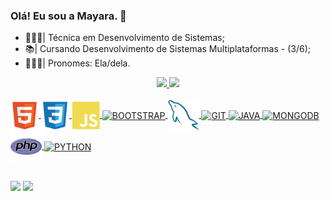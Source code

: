 ### Olá! Eu sou a Mayara. 👋

- 👩🏽‍💻| Técnica em Desenvolvimento de Sistemas;
- 📚| Cursando Desenvolvimento de Sistemas Multiplataformas - (3/6);
- 👩🏽‍💻| Pronomes: Ela/dela.

<div align="center">
  <a href="https://github.com/mayarakaren">
  <img height="150em" src="https://github-readme-stats.vercel.app/api?username=mayarakaren&show_icons=true&theme=dracula&include_all_commits=true&count_private=true"/>
  <img height="150em" src="https://github-readme-stats.vercel.app/api/top-langs/?username=mayarakare&layout=compact&langs_count=7&theme=dracula"/>
</div>
  <div style="display: inline_block"><br>
  
  <img align="center" alt="Rafa-HTML" height="45" src="https://raw.githubusercontent.com/devicons/devicon/master/icons/html5/html5-original.svg">
  <img align="center" alt="Rafa-CSS" height="45" src="https://raw.githubusercontent.com/devicons/devicon/master/icons/css3/css3-original.svg">
  <img align="center" alt="JS" height="45" src="https://raw.githubusercontent.com/devicons/devicon/master/icons/javascript/javascript-plain.svg">
  <img align="center" alt="BOOTSTRAP" height="60" src="https://cdn.jsdelivr.net/gh/devicons/devicon/icons/bootstrap/bootstrap-original.svg"/>
  <img align="center" alt="MYSQL" height="50" src="https://raw.githubusercontent.com/devicons/devicon/master/icons/mysql/mysql-plain.svg">
  <img align="center" alt="GIT" height="50" src="https://cdn.jsdelivr.net/gh/devicons/devicon/icons/git/git-original.svg"/>
  <img align="center" alt="JAVA" height="50" src="https://cdn.jsdelivr.net/gh/devicons/devicon/icons/java/java-original.svg"/>
  <img align="center" alt="MONGODB" height="50" src="https://cdn.jsdelivr.net/gh/devicons/devicon/icons/mongodb/mongodb-original.svg" /> 
  <img align="center" alt="PHP" height="50" src="https://raw.githubusercontent.com/devicons/devicon/master/icons/php/php-original.svg">
  <img align="center" alt="PYTHON" height="50" src="https://cdn.jsdelivr.net/gh/devicons/devicon/icons/python/python-original.svg"/>
</div>
  
  ##
  
 <div> 
     <a href = "mailto:mayaramarques9738@gmail.com"><img src="https://img.shields.io/badge/-Gmail-%23333?style=for-the-badge&logo=gmail&logoColor=white" target="_blank"></a>
    <a href="https://www.linkedin.com/in/mayara-karen-808059211/" target="_blank"><img src="https://img.shields.io/badge/-LinkedIn-%230077B5?style=for-the-badge&logo=linkedin&logoColor=white" target="_blank"></a>  
</div>
